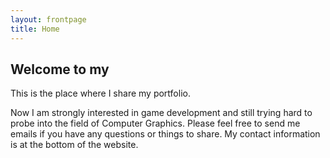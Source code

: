 ```yaml
---
layout: frontpage
title: Home
---
```


## Welcome to my 

This is the place where I share my portfolio. 

Now I am strongly interested in game development and still trying hard to probe into the field of Computer Graphics. Please feel free to send me emails if you have any questions or things to share. My contact information is at the bottom of the website.
